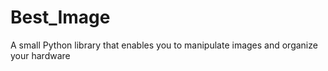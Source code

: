 # Best_Image
A small Python library that enables you to manipulate images and organize your hardware
